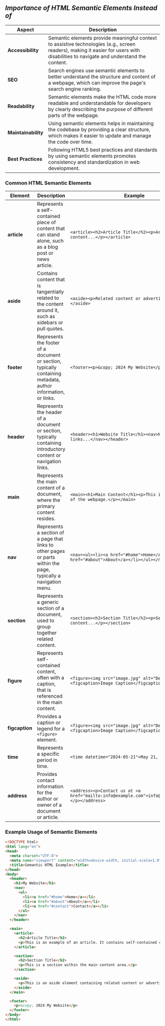 ## _Importance of HTML Semantic Elements Instead of <div>_

| Aspect                | Description                                                                                                                                           |
|-----------------------|-------------------------------------------------------------------------------------------------------------------------------------------------------|
| **Accessibility**     | Semantic elements provide meaningful context to assistive technologies (e.g., screen readers), making it easier for users with disabilities to navigate and understand the content.          |
| **SEO**               | Search engines use semantic elements to better understand the structure and content of a webpage, which can improve the page's search engine ranking.                                        |
| **Readability**       | Semantic elements make the HTML code more readable and understandable for developers by clearly describing the purpose of different parts of the webpage.                                     |
| **Maintainability**   | Using semantic elements helps in maintaining the codebase by providing a clear structure, which makes it easier to update and manage the code over time.                                      |
| **Best Practices**    | Following HTML5 best practices and standards by using semantic elements promotes consistency and standardization in web development.                                                         |

### **Common HTML Semantic Elements**

| Element      | Description                                                                                                         | Example                                                                                                 |
|--------------|---------------------------------------------------------------------------------------------------------------------|---------------------------------------------------------------------------------------------------------|
| **article**| Represents a self-contained piece of content that can stand alone, such as a blog post or news article.             | `<article><h2>Article Title</h2><p>Article content...</p></article>`                                     |
| **aside**  | Contains content that is tangentially related to the content around it, such as sidebars or pull quotes.            | `<aside><p>Related content or advertisement...</p></aside>`                                              |
| **footer** | Represents the footer of a document or section, typically containing metadata, author information, or links.        | `<footer><p>&copy; 2024 My Website</p></footer>`                                                         |
| **header** | Represents the header of a document or section, typically containing introductory content or navigation links.      | `<header><h1>Website Title</h1><nav>Navigation links...</nav></header>`                                  |
| **main**   | Represents the main content of a document, where the primary content resides.                                       | `<main><h1>Main Content</h1><p>This is the main area of the webpage.</p></main>`                         |
| **nav**    | Represents a section of a page that links to other pages or parts within the page, typically a navigation menu.     | `<nav><ul><li><a href="#home">Home</a></li><li><a href="#about">About</a></li></ul></nav>`               |
| **section**| Represents a generic section of a document, used to group together related content.                                 | `<section><h2>Section Title</h2><p>Section content...</p></section>`                                     |
| **figure** | Represents self-contained content, often with a caption, that is referenced in the main content.                    | `<figure><img src="image.jpg" alt="Description"><figcaption>Image Caption</figcaption></figure>`         |
| **figcaption** | Provides a caption or legend for a `<figure>` element.                                                        | `<figure><img src="image.jpg" alt="Description"><figcaption>Image Caption</figcaption></figure>`         |
| **time**   | Represents a specific period in time.                                                                              | `<time datetime="2024-05-21">May 21, 2024</time>`                                                        |
| **address**| Provides contact information for the author or owner of a document or article.                                     | `<address><p>Contact us at <a href="mailto:info@example.com">info@example.com</a></p></address>`         |

### **Example Usage of Semantic Elements**

```html
<!DOCTYPE html>
<html lang="en">
<head>
  <meta charset="UTF-8">
  <meta name="viewport" content="width=device-width, initial-scale=1.0">
  <title>Semantic HTML Example</title>
</head>
<body>
  <header>
    <h1>My Website</h1>
    <nav>
      <ul>
        <li><a href="#home">Home</a></li>
        <li><a href="#about">About</a></li>
        <li><a href="#contact">Contact</a></li>
      </ul>
    </nav>
  </header>

  <main>
    <article>
      <h2>Article Title</h2>
      <p>This is an example of an article. It contains self-contained content that makes sense on its own.</p>
    </article>

    <section>
      <h2>Section Title</h2>
      <p>This is a section within the main content area.</p>
    </section>

    <aside>
      <p>This is an aside element containing related content or advertisements.</p>
    </aside>
  </main>

  <footer>
    <p>&copy; 2024 My Website</p>
  </footer>
</body>
</html>
```
